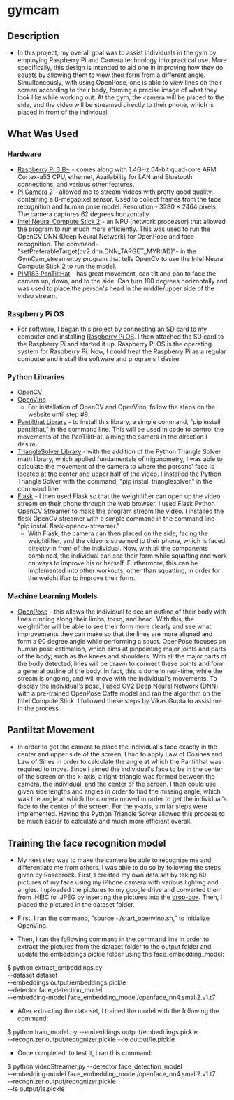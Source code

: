 # gymcam
## Description
-  In this project, my overall goal was to assist individuals in the gym by employing Raspberry Pi and Camera technology into practical use. More specifically, this design is intended to aid one in improving how they do squats by allowing them to view their form from a different angle. Simultaneously, with using OpenPose, one is able to view lines on their screen according to their body, forming a precise image of what they look like while working out. At the gym, the camera will be placed to the side, and the video will be streamed directly to their phone, which is placed in front of the individual.
## What Was Used
### Hardware
-  [Raspberry Pi 3 B+](https://www.raspberrypi.org/products/raspberry-pi-3-model-b-plus/) - comes along with 1.4GHz 64-bit quad-core ARM Cortex-a53 CPU, ethernet, Availability for LAN and Bluetooth connections, and various other features.
-  [Pi Camera 2](https://www.raspberrypi.org/products/camera-module-v2/) - allowed me to stream videos with pretty good quality, containing a 8-megapixel sensor. Used to collect frames from the face recognition and human pose model. Resolution - 3280 × 2464 pixels. The camera captures 62 degrees horizontally. 
-  [Intel Neural Compute Stick 2](https://store.intelrealsense.com/buy-intel-neural-compute-stick-2.html?cid=sem&source=sa360&campid=2019_q3_egi_us_ntgrs_nach_revs_text-link_brand_bmm_desk_realsense-shopping-ad_o-1lngr_google&ad_group=RealSense+Shopping+Ads&intel_term=PRODUCT_GROUP&sa360id=92700050119513690&gclid=Cj0KCQjw6ar4BRDnARIsAITGzlAEl_pPpmhuDqj5YzaGbwqQQt7DydVdqa9CFmBKrp84k-MuU5R5FC0aAoAQEALw_wcB&gclsrc=aw.ds) - an NPU (network processor) that allowed the program to run much more efficiently. This was used to run the OpenCV DNN (Deep Neural Network) for OpenPose and face recognition. The command- "setPreferableTarget(cv2.dnn.DNN_TARGET_MYRIAD)"- in the GymCam_streamer.py program that tells OpenCV to use the Intel Neural Compute Stick 2 to run the model.
-  [PIM183 PanTiltHat](https://shop.pimoroni.com/products/pan-tilt-hat?variant=33704345034) - has great movement, can tilt and pan to face the camera up, down, and to the side. Can turn 180 degrees horizontally and was used to place the person's head in the middle/upper side of the video stream.
### Raspberry Pi OS
-  For software, I began this project by connecting an SD card to my computer and installing [Raspberry Pi OS](https://www.raspberrypi.org/documentation/installation/installing-images/). I then attached the SD card to the Raspberry Pi and started it up. Raspberry Pi OS is the operating system for Raspberry Pi. Now, I could treat the Raspberry Pi as a regular computer and install the software and programs I desire.
### Python Libraries
-  [OpenCV](https://www.pyimagesearch.com/2019/04/08/openvino-opencv-and-movidius-ncs-on-the-raspberry-pi/)
-  [OpenVino](https://www.pyimagesearch.com/2019/04/08/openvino-opencv-and-movidius-ncs-on-the-raspberry-pi/)
     - For installation of OpenCV and OpenVino, follow the steps on the website until step #9.
-  [Pantilthat Library](https://pypi.org/project/pantilthat/) - to install this library, a simple command, "pip install pantilthat," in the command line. This will be used in code to control the movements of the PanTilitHat, aiming the camera in the direction I desire.
-  [TriangleSolver Library](https://pypi.org/project/trianglesolver/) -  with the addition of the Python Triangle Solver math library, which applied fundamentals of trigonometry, I was able to calculate the movement of the camera to where the persons' face is located at the center and upper half of the video. I installed the Python Triangle Solver with the command, "pip install trianglesolver," in the command line.
-  [Flask](https://pypi.org/project/flask-opencv-streamer/) - I then used Flask so that the weightlifter can open up the video stream on their phone through the web browser. I used Flask Python OpenCV Streamer to make the program stream the video. I installed the flask OpenCV streamer with a simple command in the command line- "pip install flask-opencv-streamer."
     - With Flask, the camera can then placed on the side, facing the weightlifter, and the video is streamed to their phone, which is faced directly in front of the individual. Now, with all the components combined, the individual can see their form while squatting and work on ways to improve his or herself. Furthermore, this can be implemented into other workouts, other than squatting, in order for the weightlifter to improve their form.
### Machine Learning Models
-  [OpenPose](https://www.learnopencv.com/deep-learning-based-human-pose-estimation-using-opencv-cpp-python/) - this allows the individual to see an outline of their body with lines running along their limbs, torso, and head. With this, the weightlifter will be able to see their form more clearly and see what improvements they can make so that the lines are more aligned and form a 90 degree angle while performing a squat. OpenPose focuses on human pose estimation, which aims at pinpointing major joints and parts of the body, such as the knees and shoulders. With all the major parts of the body detected, lines will be drawn to connect these points and form a general outline of the body. In fact, this is done in real-time, while the stream is ongoing, and will move with the individual's movements. To display the individual's pose, I used CV2 Deep Neural Network (DNN) with a pre-trained OpenPose Caffe model and ran the algorithm on the Intel Compute Stick. I followed these steps by Vikas Gupta to assist me in the process.
## Pantiltat Movement
-  In order to get the camera to place the individual's face exactly in the center and upper side of the screen, I had to apply Law of Cosines and Law of Sines in order to calculate the angle at which the Pantilthat was required to move. Since I aimed the individual's face to be in the center of the screen on the x-axis, a right-triangle was formed between the camera, the individual, and the center of the screen. I then could use given side lengths and angles in order to find the missing angle, which was the angle at which the camera moved in order to get the individual's face to the center of the screen. For the y-axis, similar steps were implemented. Having the Python Triangle Solver allowed this process to be much easier to calculate and much more efficient overall.
## Training the face recognition model
-  My next step was to make the camera be able to recognize me and differentiate me from others. I was able to do so by following the steps given by Rosebrock. First, I created my own data set by taking 60 pictures of my face using my iPhone camera with various lighting and angles. I uploaded the pictures to my google drive and converted them from .HEIC to .JPEG by inserting the pictures into the [drop-box](https://freetoolonline.com/heic-to-jpg.html). Then, I placed the pictured in the dataset folder.

-  First, I ran the command, "source ~/start_openvino.sh," to initialize OpenVino.
-  Then, I ran the following command in the command line in order to extract the pictures from the dataset folder to the output folder and update the embeddings.pickle folder using the face_embedding_model: 

$ python extract_embeddings.py \
--dataset dataset \
--embeddings output/embeddings.pickle \
--detector face_detection_model \
--embedding-model face_embedding_model/openface_nn4.small2.v1.t7

-  After extracting the data set, I trained the model with the following the command:

$ python train_model.py --embeddings output/embeddings.pickle \
--recognizer output/recognizer.pickle --le output/le.pickle

-  Once completed, to test it, I ran this command:

$ python videoStreamer.py --detector face_detection_model \
--embedding-model face_embedding_model/openface_nn4.small2.v1.t7 \
--recognizer output/recognizer.pickle \
--le output/le.pickle
